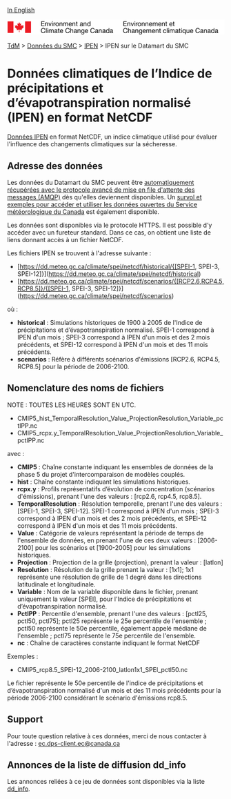 [In English](readme_spei-datamart_en.md)

![ECCC logo](../../img_eccc-logo.png)

[TdM](../../readme_fr.md) > [Données du SMC](../readme_fr.md) > [IPEN](readme_spei_fr.md) > IPEN sur le Datamart du SMC

# Données climatiques de l’Indice de précipitations et d’évapotranspiration normalisé (IPEN) en format NetCDF

[Données IPEN](readme_spei_fr.md) en format NetCDF, un indice climatique utilisé pour évaluer l'influence des changements climatiques sur la sécheresse.

## Adresse des données 

Les données du Datamart du SMC peuvent être [automatiquement récupérées avec le protocole avancé de mise en file d'attente des messages (AMQP)](../../msc-datamart/amqp_fr.md) dès qu'elles deviennent disponibles. Un [survol et exemples pour accéder et utiliser les données ouvertes du Service météorologique du Canada](../../usage/readme_fr.md) est également disponible.

Les données sont disponibles via le protocole HTTPS. Il est possible d’y accéder avec un fureteur standard. Dans ce cas, on obtient une liste de liens donnant accès à un fichier NetCDF.

Les fichiers IPEN se trouvent à l'adresse suivante :

* [https://dd.meteo.gc.ca/climate/spei/netcdf/historical/{[SPEI-1, SPEI-3, SPEI-12]}](https://dd.meteo.gc.ca/climate/spei/netcdf/historical)
* [https://dd.meteo.gc.ca/climate/spei/netcdf/scenarios/{[RCP2.6,RCP4.5,RCP8.5]}/{[SPEI-1, SPEI-3, SPEI-12]}](https://dd.meteo.gc.ca/climate/spei/netcdf/scenarios)

où :

* __historical__ : Simulations historiques de 1900 à 2005 de l'Indice de précipitations et d’évapotranspiration normalisé. SPEI-1 correspond à IPEN d'un mois ; SPEI-3 correspond à IPEN d'un mois et des 2 mois précédents, et SPEI-12 correspond à IPEN d'un mois et des 11 mois précédents. 
* __scenarios__ : Réfère à différents scénarios d'émissions [RCP2.6, RCP4.5, RCP8.5] pour la période de 2006-2100.

## Nomenclature des noms de fichiers

NOTE : TOUTES LES HEURES SONT EN UTC.

* CMIP5_hist_TemporalResolution_Value_ProjectionResolution_Variable_pctlPP.nc
* CMIP5_rcpx.y_TemporalResolution_Value_ProjectionResolution_Variable_pctlPP.nc

avec :

* __CMIP5__ : Chaîne constante indiquant les ensembles de données de la phase 5 du projet d'intercomparaison de modèles couplés.
* __hist__ : Chaîne constante indiquant les simulations historiques.
* __rcpx.y__ : Profils représentatifs d’évolution de concentration (scénarios d'émissions), prenant l'une des valeurs : [rcp2.6, rcp4.5, rcp8.5].
* __TemporalResolution__ : Résolution temporelle, prenant l'une des valeurs : [SPEI-1, SPEI-3, SPEI-12]. SPEI-1 correspond à IPEN d'un mois ; SPEI-3 correspond à IPEN d'un mois et des 2 mois précédents, et SPEI-12 correspond à IPEN d'un mois et des 11 mois précédents. 
* __Value__ : Catégorie de valeurs représentant la période de temps de l'ensemble de données, en prenant l'une de ces deux valeurs : [2006-2100] pour les scénarios et [1900-2005] pour les simulations historiques.
* __Projection__ : Projection de la grille (projection), prenant la valeur : [latlon]
* __Resolution__ : Résolution de la grille prenant la valeur : [1x1]; 1x1 représente une résolution de grille de 1 degré dans les directions latitudinale et longitudinale.
* __Variable__ : Nom de la variable disponible dans le fichier, prenant uniquement la valeur [SPEI], pour l'Indice de précipitations et d’évapotranspiration normalisé.
* __PctlPP__ : Percentile d'ensemble, prenant l'une des valeurs : [pctl25, pctl50, pctl75]; pctl25 représente le 25e percentile de l'ensemble ; pctl50 représente le 50e percentile, également appelé médiane de l'ensemble ; pctl75 représente le 75e percentile de l'ensemble.
* __nc__ : Chaîne de caractères constante indiquant le format NetCDF

Exemples :

* CMIP5_rcp8.5_SPEI-12_2006-2100_latlon1x1_SPEI_pctl50.nc

Le fichier représente le 50e percentile de l'indice de précipitations et d’évapotranspiration normalisé d'un mois et des 11 mois précédents pour la période 2006-2100 considérant le scénario d'émissions rcp8.5.

## Support

Pour toute question relative à ces données, merci de nous contacter à l'adresse : [ec.dps-client.ec@canada.ca](mailto:ec.dps-client.ec@canada.ca)

## Annonces de la liste de diffusion dd_info 

Les annonces reliées à ce jeu de données sont disponibles via la liste [dd_info](https://lists.ec.gc.ca/cgi-bin/mailman/listinfo/dd_info).



